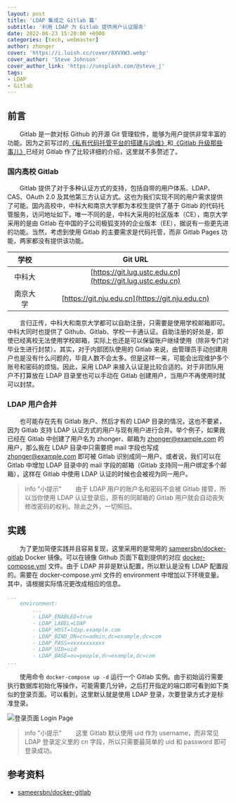 ```yaml
---
layout: post
title: 'LDAP 集成之 Gitlab 篇'
subtitle: '利用 LDAP 为 Gitlab 提供用户认证服务'
date: 2022-06-23 15:20:00 +0900
categories: [tech, webmaster]
author: zhonger
cover: 'https://i.luish.cc/cover/8XVXW3.webp'
cover_author: 'Steve Johnson'
cover_author_link: 'https://unsplash.com/@steve_j'
tags:  
- LDAP
- Gitlab
---
```


## 前言

&emsp;&emsp;Gitlab 是一款对标 Github 的开源 Git 管理软件，能够为用户提供非常丰富的功能。因为之前写过的[《私有代码托管平台的搭建与运维》](../tech/docker/gitlab.html)和[《Gitlab 升级那些事儿》](./gitlab-upgrade.html)已经对 Gitlab 作了比较详细的介绍，这里就不多赘述了。

### 国内高校 Gitlab

&emsp;&emsp;Gitlab 提供了对于多种认证方式的支持，包括自带的用户体系、LDAP、CAS、OAuth 2.0 及其他第三方认证方式。这也为我们实现不同的用户需求提供了可能。国内高校中，中科大和南京大学都为本校生提供了基于 Gitlab 的代码托管服务，访问地址如下。唯一不同的是，中科大采用的社区版本（CE），南京大学采用的是由 Gitlab 在中国的子公司极狐支持的企业版本（EE），据说有一些更先进的功能。当然，考虑到使用 Gitlab 的主要需求是代码托管，而非 Gitlab Pages 功能，两家都没有提供该功能。

| 学校 | Git URL |
| :---: | :---: |
| 中科大 | [https://git.lug.ustc.edu.cn](https://git.lug.ustc.edu.cn) |
| 南京大学 | [https://git.nju.edu.cn](https://git.nju.edu.cn) |

&emsp;&emsp;言归正传，中科大和南京大学都可以自助注册，只需要是使用学校邮箱即可。中科大同时也提供了 Github、Gitlab、学校一卡通认证。自助注册的好处是，即使已经离校无法使用学校邮箱，实际上也还是可以保留账户继续使用（除非专门对毕业生进行封禁）。其实，对于内部团队使用的 Gitlab 来说，由管理员手动创建用户也是没有什么问题的，毕竟人数不会太多。但是这样一来，可能会出现维护多个账号和密码的烦恼。因此，采用 LDAP 来接入认证是比较合适的。对于非团队用户不打算放在 LDAP 目录里也可以手动在 Gitlab 创建用户，当用户不再使用时就可以封禁。

### LDAP 用户合并

&emsp;&emsp;也可能存在先有 Gitlab 账户、然后才有的 LDAP 目录的情况，这也不要紧，因为 Gitlab 支持 LDAP 认证方式的用户与现有用户进行合并。举个例子，如果我已经在 Gitlab 中创建了用户名为 zhonger、邮箱为 zhonger@example.com 的用户，那么我在 LDAP 目录中只需要把 mail 字段也写成 zhonger@example.com 即可被 Gitlab 识别成同一用户。或者说，我们可以在 Gitlab 中增加 LDAP 目录中的 mail 字段的邮箱（Gitlab 支持同一用户绑定多个邮箱），这样在 Gitlab 中使用 LDAP 认证的时候也会被视为同一用户。

> info "小提示"
> &emsp;&emsp;由于 LDAP 用户的账户名和密码不会被 Gitlab 接管，所以当你使用 LDAP 认证登录后，原有的同邮箱的 Gitlab 用户就会自动丧失修改密码的权利。除此之外，一切照旧。

## 实践

&emsp;&emsp;为了更加简便实践并且容易复现，这里采用的是常用的 [sameersbn/docker-gitlab](https://github.com/sameersbn/docker-gitlab) Docker 镜像。可以在镜像 Github 页面下载到提供的对应 [docker-compose.yml](https://github.com/sameersbn/docker-gitlab/blob/master/docker-compose.yml) 文件。由于 LDAP 并非是默认配置，所以默认是没有 LDAP 配置段的。需要在 docker-compose.yml 文件的 environment 中增加以下环境变量。其中，请根据实际情况更改成相应的信息。

```yaml
...
    environment:
        ...
        - LDAP_ENABLED=true
        - LDAP_LABEL=LDAP
        - LDAP_HOST=ldap.example.com
        - LDAP_BIND_DN=cn=admin,dc=example,dc=com
        - LDAP_PASS=xxxxxxxxxxx
        - LDAP_UID=uid
        - LDAP_BASE=ou=people,dc=example,dc=com
...
```

&emsp;&emsp;使用命令 `docker-compose up -d` 运行一个 Gitlab 实例。由于初始运行需要执行数据库初始化等操作，可能需要几分钟，之后打开指定的端口即可看到如下类似的登录页面。可以看到，这里默认就是使用 LDAP 登录，次要登录方式才是标准登录。

![登录页面 Login Page](https://i.luish.cc/blog/BaWBKa.webp)

> info "小提示"
> &emsp;&emsp;这里 Gitlab 默认使用 uid 作为 username，而非常见 LDAP 登录定义里的 cn 字段，所以只需要最简单的 uid 和 password 即可登录成功。

## 参考资料

- [sameersbn/docker-gitlab](https://github.com/sameersbn/docker-gitlab)

